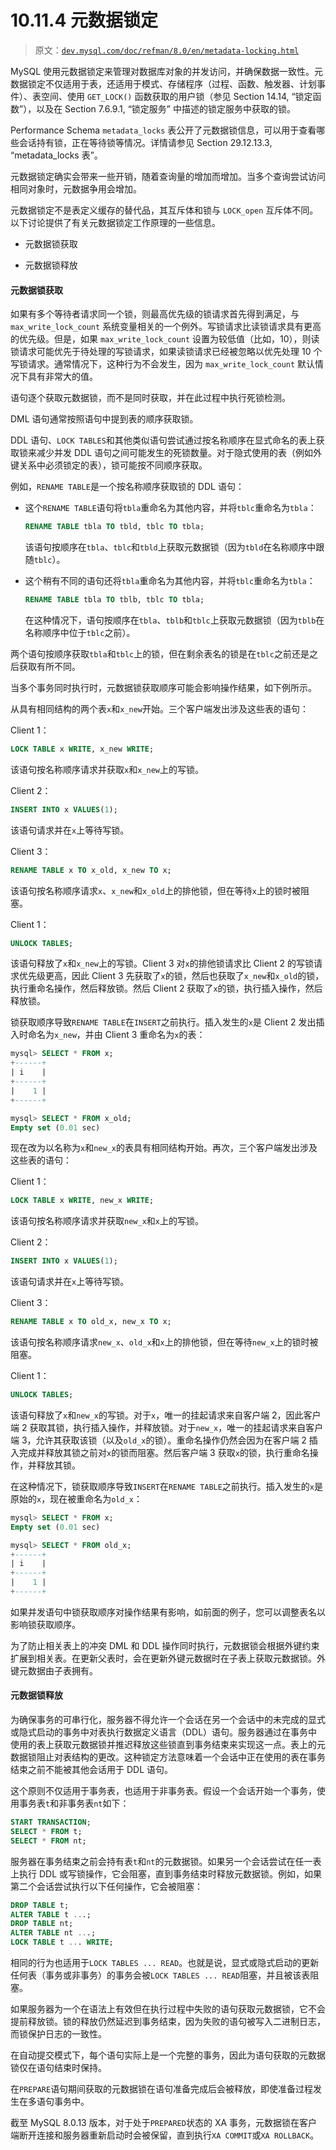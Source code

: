 # 10.11.4 元数据锁定

> 原文：[`dev.mysql.com/doc/refman/8.0/en/metadata-locking.html`](https://dev.mysql.com/doc/refman/8.0/en/metadata-locking.html)

MySQL 使用元数据锁定来管理对数据库对象的并发访问，并确保数据一致性。元数据锁定不仅适用于表，还适用于模式、存储程序（过程、函数、触发器、计划事件）、表空间、使用 `GET_LOCK()` 函数获取的用户锁（参见 Section 14.14, “锁定函数”），以及在 Section 7.6.9.1, “锁定服务” 中描述的锁定服务中获取的锁。

Performance Schema `metadata_locks` 表公开了元数据锁信息，可以用于查看哪些会话持有锁，正在等待锁等情况。详情请参见 Section 29.12.13.3, “metadata_locks 表”。

元数据锁定确实会带来一些开销，随着查询量的增加而增加。当多个查询尝试访问相同对象时，元数据争用会增加。

元数据锁定不是表定义缓存的替代品，其互斥体和锁与 `LOCK_open` 互斥体不同。以下讨论提供了有关元数据锁定工作原理的一些信息。

+   元数据锁获取

+   元数据锁释放

#### 元数据锁获取

如果有多个等待者请求同一个锁，则最高优先级的锁请求首先得到满足，与 `max_write_lock_count` 系统变量相关的一个例外。写锁请求比读锁请求具有更高的优先级。但是，如果 `max_write_lock_count` 设置为较低值（比如，10），则读锁请求可能优先于待处理的写锁请求，如果读锁请求已经被忽略以优先处理 10 个写锁请求。通常情况下，这种行为不会发生，因为 `max_write_lock_count` 默认情况下具有非常大的值。

语句逐个获取元数据锁，而不是同时获取，并在此过程中执行死锁检测。

DML 语句通常按照语句中提到表的顺序获取锁。

DDL 语句、`LOCK TABLES`和其他类似语句尝试通过按名称顺序在显式命名的表上获取锁来减少并发 DDL 语句之间可能发生的死锁数量。对于隐式使用的表（例如外键关系中必须锁定的表），锁可能按不同顺序获取。

例如，`RENAME TABLE`是一个按名称顺序获取锁的 DDL 语句：

+   这个`RENAME TABLE`语句将`tbla`重命名为其他内容，并将`tblc`重命名为`tbla`：

    ```sql
    RENAME TABLE tbla TO tbld, tblc TO tbla;
    ```

    该语句按顺序在`tbla`、`tblc`和`tbld`上获取元数据锁（因为`tbld`在名称顺序中跟随`tblc`）。

+   这个稍有不同的语句还将`tbla`重命名为其他内容，并将`tblc`重命名为`tbla`：

    ```sql
    RENAME TABLE tbla TO tblb, tblc TO tbla;
    ```

    在这种情况下，语句按顺序在`tbla`、`tblb`和`tblc`上获取元数据锁（因为`tblb`在名称顺序中位于`tblc`之前）。

两个语句按顺序获取`tbla`和`tblc`上的锁，但在剩余表名的锁是在`tblc`之前还是之后获取有所不同。

当多个事务同时执行时，元数据锁获取顺序可能会影响操作结果，如下例所示。

从具有相同结构的两个表`x`和`x_new`开始。三个客户端发出涉及这些表的语句：

Client 1：

```sql
LOCK TABLE x WRITE, x_new WRITE;
```

该语句按名称顺序请求并获取`x`和`x_new`上的写锁。

Client 2：

```sql
INSERT INTO x VALUES(1);
```

该语句请求并在`x`上等待写锁。

Client 3：

```sql
RENAME TABLE x TO x_old, x_new TO x;
```

该语句按名称顺序请求`x`、`x_new`和`x_old`上的排他锁，但在等待`x`上的锁时被阻塞。

Client 1：

```sql
UNLOCK TABLES;
```

该语句释放了`x`和`x_new`上的写锁。Client 3 对`x`的排他锁请求比 Client 2 的写锁请求优先级更高，因此 Client 3 先获取了`x`的锁，然后也获取了`x_new`和`x_old`的锁，执行重命名操作，然后释放锁。然后 Client 2 获取了`x`的锁，执行插入操作，然后释放锁。

锁获取顺序导致`RENAME TABLE`在`INSERT`之前执行。插入发生的`x`是 Client 2 发出插入时命名为`x_new`，并由 Client 3 重命名为`x`的表：

```sql
mysql> SELECT * FROM x;
+------+
| i    |
+------+
|    1 |
+------+

mysql> SELECT * FROM x_old;
Empty set (0.01 sec)
```

现在改为以名称为`x`和`new_x`的表具有相同结构开始。再次，三个客户端发出涉及这些表的语句：

Client 1：

```sql
LOCK TABLE x WRITE, new_x WRITE;
```

该语句按名称顺序请求并获取`new_x`和`x`上的写锁。

Client 2：

```sql
INSERT INTO x VALUES(1);
```

该语句请求并在`x`上等待写锁。

Client 3：

```sql
RENAME TABLE x TO old_x, new_x TO x;
```

该语句按名称顺序请求`new_x`、`old_x`和`x`上的排他锁，但在等待`new_x`上的锁时被阻塞。

Client 1：

```sql
UNLOCK TABLES;
```

该语句释放了`x`和`new_x`的写锁。对于`x`，唯一的挂起请求来自客户端 2，因此客户端 2 获取其锁，执行插入操作，并释放锁。对于`new_x`，唯一的挂起请求来自客户端 3，允许其获取该锁（以及`old_x`的锁）。重命名操作仍然会因为在客户端 2 插入完成并释放其锁之前对`x`的锁而阻塞。然后客户端 3 获取`x`的锁，执行重命名操作，并释放其锁。

在这种情况下，锁获取顺序导致`INSERT`在`RENAME TABLE`之前执行。插入发生的`x`是原始的`x`，现在被重命名为`old_x`：

```sql
mysql> SELECT * FROM x;
Empty set (0.01 sec)

mysql> SELECT * FROM old_x;
+------+
| i    |
+------+
|    1 |
+------+
```

如果并发语句中锁获取顺序对操作结果有影响，如前面的例子，您可以调整表名以影响锁获取顺序。

为了防止相关表上的冲突 DML 和 DDL 操作同时执行，元数据锁会根据外键约束扩展到相关表。在更新父表时，会在更新外键元数据时在子表上获取元数据锁。外键元数据由子表拥有。

#### 元数据锁释放

为确保事务的可串行化，服务器不得允许一个会话在另一个会话中的未完成的显式或隐式启动的事务中对表执行数据定义语言（DDL）语句。服务器通过在事务中使用的表上获取元数据锁并推迟释放这些锁直到事务结束来实现这一点。表上的元数据锁阻止对表结构的更改。这种锁定方法意味着一个会话中正在使用的表在事务结束之前不能被其他会话用于 DDL 语句。

这个原则不仅适用于事务表，也适用于非事务表。假设一个会话开始一个事务，使用事务表`t`和非事务表`nt`如下：

```sql
START TRANSACTION;
SELECT * FROM t;
SELECT * FROM nt;
```

服务器在事务结束之前会持有表`t`和`nt`的元数据锁。如果另一个会话尝试在任一表上执行 DDL 或写锁操作，它会阻塞，直到事务结束时释放元数据锁。例如，如果第二个会话尝试执行以下任何操作，它会被阻塞：

```sql
DROP TABLE t;
ALTER TABLE t ...;
DROP TABLE nt;
ALTER TABLE nt ...;
LOCK TABLE t ... WRITE;
```

相同的行为也适用于`LOCK TABLES ... READ`。也就是说，显式或隐式启动的更新任何表（事务或非事务）的事务会被`LOCK TABLES ... READ`阻塞，并且被该表阻塞。

如果服务器为一个在语法上有效但在执行过程中失败的语句获取元数据锁，它不会提前释放锁。锁的释放仍然延迟到事务结束，因为失败的语句被写入二进制日志，而锁保护日志的一致性。

在自动提交模式下，每个语句实际上是一个完整的事务，因此为语句获取的元数据锁仅在语句结束时保持。

在`PREPARE`语句期间获取的元数据锁在语句准备完成后会被释放，即使准备过程发生在多语句事务中。

截至 MySQL 8.0.13 版本，对于处于`PREPARED`状态的 XA 事务，元数据锁在客户端断开连接和服务器重新启动时会被保留，直到执行`XA COMMIT`或`XA ROLLBACK`。
